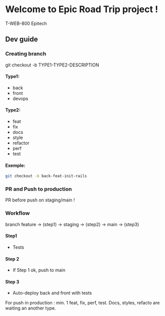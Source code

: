 # Welcome to Epic Road Trip project ! 
T-WEB-800 Epitech

## Dev guide 
### Creating branch

git checkout -b TYPE1-TYPE2-DESCRIPTION

#### Type1:
- back
- front
- devops
#### Type2:
- feat
- fix
- docs
- style
- refactor
- perf
- test

#### Exemple:
```bash
git checkout -b back-feat-init-rails
```
### PR and Push to production

PR before push on staging/main !

### Workflow

branch feature -> (step1) -> staging -> (step2) -> main -> (step3)

#### Step1
- Tests
#### Step 2
- If Step 1 ok, push to main
#### Step 3
- Auto-deploy back and front with tests

For push in production : min. 1 feat, fix, perf, test. Docs, styles, refacto are waiting an another type.
